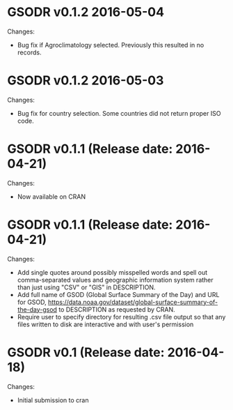 GSODR v0.1.2 2016-05-04
==============
  Changes:
  * Bug fix if Agroclimatology selected. Previously this resulted in no records.
  
GSODR v0.1.2 2016-05-03
==============
  Changes:
  * Bug fix for country selection. Some countries did not return proper ISO code.

GSODR v0.1.1 (Release date: 2016-04-21)
==============
  Changes:
  * Now available on CRAN
  
GSODR v0.1.1 (Release date: 2016-04-21)
==============

  Changes:
  * Add single quotes around possibly misspelled words and spell out comma-separated values and geographic information system rather than just using "CSV" or "GIS" in DESCRIPTION.
  * Add full name of GSOD (Global Surface Summary of the Day) and URL for GSOD, https://data.noaa.gov/dataset/global-surface-summary-of-the-day-gsod to DESCRIPTION as requested by CRAN.
  * Require user to specify directory for resulting .csv file output so that any files written to disk are interactive and with user's permission
  
GSODR v0.1 (Release date: 2016-04-18)
==============

  Changes:

  * Initial submission to cran
